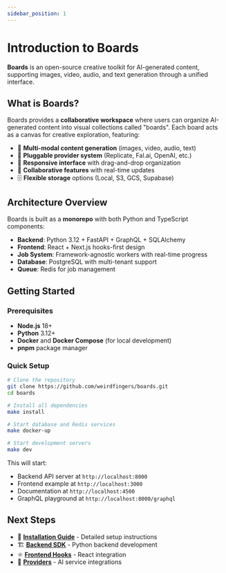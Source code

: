 ```yaml
---
sidebar_position: 1
---
```


# Introduction to Boards

**Boards** is an open-source creative toolkit for AI-generated content, supporting images, video, audio, and text generation through a unified interface.

## What is Boards?

Boards provides a **collaborative workspace** where users can organize AI-generated content into visual collections called "boards". Each board acts as a canvas for creative exploration, featuring:

- 🎨 **Multi-modal content generation** (images, video, audio, text)
- 🔌 **Pluggable provider system** (Replicate, Fal.ai, OpenAI, etc.)
- 📱 **Responsive interface** with drag-and-drop organization  
- 👥 **Collaborative features** with real-time updates
- 🗄️ **Flexible storage** options (Local, S3, GCS, Supabase)

## Architecture Overview

Boards is built as a **monorepo** with both Python and TypeScript components:

- **Backend**: Python 3.12 + FastAPI + GraphQL + SQLAlchemy
- **Frontend**: React + Next.js hooks-first design
- **Job System**: Framework-agnostic workers with real-time progress
- **Database**: PostgreSQL with multi-tenant support
- **Queue**: Redis for job management

## Getting Started

### Prerequisites

- **Node.js** 18+ 
- **Python** 3.12+
- **Docker** and **Docker Compose** (for local development)
- **pnpm** package manager

### Quick Setup

```bash
# Clone the repository
git clone https://github.com/weirdfingers/boards.git
cd boards

# Install all dependencies
make install

# Start database and Redis services  
make docker-up

# Start development servers
make dev
```

This will start:
- Backend API server at `http://localhost:8000`
- Frontend example at `http://localhost:3000` 
- Documentation at `http://localhost:4500`
- GraphQL playground at `http://localhost:8000/graphql`

## Next Steps

- 📖 **[Installation Guide](./installation)** - Detailed setup instructions
- 🏗️ **[Backend SDK](./backend/getting-started)** - Python backend development
- ⚛️ **[Frontend Hooks](./frontend/getting-started)** - React integration
- 🎨 **[Providers](./providers/overview)** - AI service integrations
